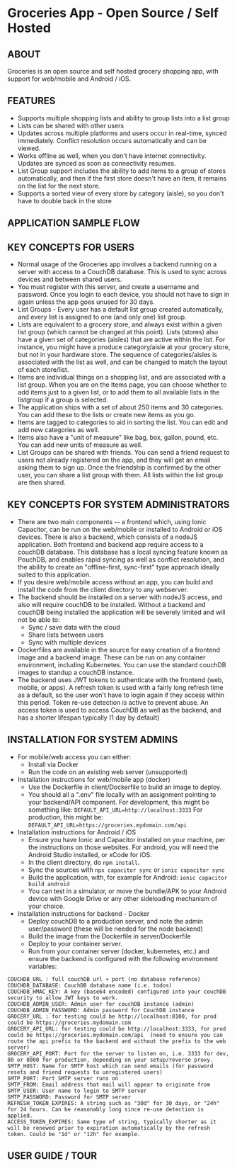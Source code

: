 # Groceries App - Open Source / Self Hosted

## ABOUT

Groceries is an open source and self hosted grocery shopping app, with support for web/mobile and Android / iOS.

## FEATURES

* Supports multiple shopping lists and ability to group lists into a list group
* Lists can be shared with other users
* Updates across multiple platforms and users occur in real-time, synced immediately. Conflict resolution occurs automatically and can be viewed.
* Works offline as well, when you don't have internet connectivity. Updates are synced as soon as connectivity resumes.
* List Group support includes the ability to add items to a group of stores automatically, and then if the first store doesn't have an item, it remains on the list for the next store.
* Supports a sorted view of every store by category (aisle), so you don't have to double back in the store

## APPLICATION SAMPLE FLOW




## KEY CONCEPTS FOR USERS

* Normal usage of the Groceries app involves a backend running on a server with access to a CouchDB database. This is used to sync across devices and between shared users.
* You must register with this server, and create a username and password. Once you login to each device, you should not have to sign in again unless the app goes unused for 30 days.
* List Groups - Every user has a default list group created automatically, and every list is assigned to one (and only one) list group.
* Lists are equivalent to a grocery store, and always exist within a given list group (which cannot be changed at this point). Lists (stores) also have a given set of categories (aisles) that are active within the list. For instance, you might have a produce category/aisle at your grocery store, but not in your hardware store.  The sequence of categories/aisles is associated with the list as well, and can be changed to match the layout of each store/list.
* Items are individual things on a shopping list, and are associated with a list group. When you are on the Items page, you can choose whether to add items just to a given list, or to add them to all available lists in the listgroup if a group is selected.
* The application ships with a set of about 250 items and 30 categories. You can add these to the lists or create new items as you go.
* Items are tagged to categories to aid in sorting the list. You can edit and add new categories as well.
* Items also have a "unit of measure" like bag, box, gallon, pound, etc. You can add new units of measure as well.
* List Groups can be shared with friends. You can send a friend request to users not already registered on the app, and they will get an email asking them to sign up. Once the friendship is confirmed by the other user, you can share a list group with them. All lists within the list group are then shared.

## KEY CONCEPTS FOR SYSTEM ADMINISTRATORS

* There are two main components -- a frontend which, using Ionic Capacitor, can be run on the web/mobile or installed to Android or iOS devices. There is also a backend, which consists of a nodeJS application. Both frontend and backend app require access to a couchDB database. This database has a local syncing feature known as PouchDB, and enables rapid syncing as well as conflict resolution, and the ability to create an "offline-first, sync-first" type approach ideally suited to this application.
* If you desire web/mobile access without an app, you can build and install the code from the client directory to any webserver.
* The backend should be installed on a server with nodeJS access, and also will require couchDB to be installed.  Without a backend and couchDB being installed the application will be severely limited and will not be able to:
    * Sync / save data with the cloud
    * Share lists between users
    * Sync with multiple devices
* Dockerfiles are available in the source for easy creation of a frontend image and a backend image. These can be run on any container environment, including Kubernetes. You can use the standard couchDB images to standup a couchDB instance.
* The backend uses JWT tokens to authenticate with the frontend (web, mobile, or apps). A refresh token is used with a fairly long refresh time as a default, so the user won't have to login again if they access within this period. Token re-use detection is active to prevent abuse. An access token is used to access CouchDB as well as the backend, and has a shorter lifespan typically (1 day by default)


## INSTALLATION FOR SYSTEM ADMINS
* For mobile/web access you can either:
    * Install via Docker
    * Run the code on an existing web server (unsupported)
* Installation instructions for web/mobile app (docker)
    * Use the Dockerfile in client/Dockerfile to build an image to deploy.
    * You should all a ".env" file locally with an assignment pointing to your backend/API component. For development, this might be something like:
    ```DEFAULT_API_URL=http://localhost:3333```
    For production, this might be:
    ```DEFAULT_API_URL=https://groceries.mydomain.com/api```
* Installation instructions for Android / iOS
    * Ensure you have Ionic and Capacitor installed on your machine, per the instructions on those websites. For android, you will need the Android Studio installed, or xCode for iOS.
    * In the client directory, do `npm install`.
    * Sync the sources with `npx capacitor sync` or `ionic capacitor sync`
    * Build the application, with, for example for Android: `ionic capacitor build android`
    * You can test in a simulator, or move the bundle/APK to your Android device with Google Drive or any other sideloading mechanism of your choice.
* Installation instructions for backend - Docker
    * Deploy couchDB to a production server, and note the admin user/password (these will be needed for the node backend)
    * Build the image from the Dockerfile in server/Dockerfile
    * Deploy to your container server.
    * Run from your container server (docker, kubernetes, etc.) and ensure the backend is configured with the following environment variables:
```
COUCHDB_URL : full couchDB url + port (no database reference)
COUCHDB_DATABASE: CouchDB database name (i.e. todos)
COUCHDB_HMAC_KEY: A key (base64 encoded) configured into your couchDB security to allow JWT keys to work.
COUCHDB_ADMIN_USER: Admin user for couchDB instance (admin)
COUCHDB_ADMIN_PASSWORD: Admin password for CouchDB instance
GROCERY_URL : for testing could be http://localhost:8100, for prod could be https://groceries.mydomain.com
GROCERY_API_URL: for testing could be http://localhost:3333, for prod could be https://groceries.mydomain.com/api  (need to ensure you can route the api prefix to the backend and without the prefix to the web server)
GROCERY_API_PORT: Port for the server to listen on, i.e. 3333 for dev, 80 or 8000 for production, depending on your setup/reverse proxy.
SMTP_HOST: Name for SMTP host which can send emails (for password resets and friend requests to unregistered users)
SMTP_PORT: Port SMTP server runs on
SMTP_FROM: Email address that mail will appear to originate from
SMTP_USER: User name to login to SMTP server
SMTP_PASSWORD: Password for SMTP server
REFRESH_TOKEN_EXPIRES: A string such as "30d" for 30 days, or "24h" for 24 hours. Can be reasonably long since re-use detection is applied.
ACCESS_TOKEN_EXPIRES: Same type of string, typically shorter as it will be renewed prior to expiration automatically by the refresh token. Could be "1d" or "12h" for example.

```

## USER GUIDE / TOUR


